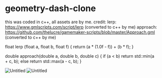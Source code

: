 # geometry-dash-clone
this was coded in c++, all assets are by me.
credit: 
lerp: https://www.gmlscripts.com/script/lerp (converted to c++ by me)
approach: https://github.com/thelucre/gamemaker-scripts/blob/master/Approach.gml (converted to c++ by me)

float lerp (float a, float b, float f) {
    return (a * (1.0f - f)) + (b * f);
}

double approach(double a, double b, double c) {
	if (a < b) return std::min(a + c, b); else return std::max(a - c, b);
}

![Untitled](https://user-images.githubusercontent.com/60048714/133000404-f7cc83af-3191-4224-9328-db9ea5daac9c.png)
![Untitled](https://user-images.githubusercontent.com/60048714/133001167-b4b3ead2-9b9e-4c0d-bf3a-d5038b73b05b.png)

